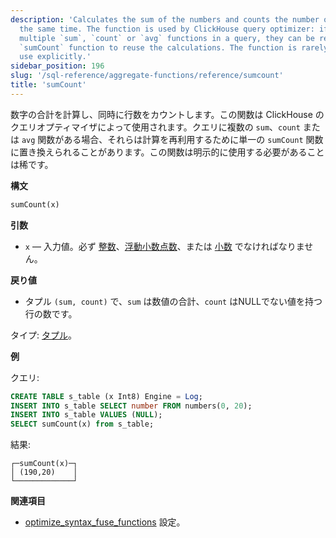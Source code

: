 ```yaml
---
description: 'Calculates the sum of the numbers and counts the number of rows at
  the same time. The function is used by ClickHouse query optimizer: if there are
  multiple `sum`, `count` or `avg` functions in a query, they can be replaced to single
  `sumCount` function to reuse the calculations. The function is rarely needed to
  use explicitly.'
sidebar_position: 196
slug: '/sql-reference/aggregate-functions/reference/sumcount'
title: 'sumCount'
---
```




数字の合計を計算し、同時に行数をカウントします。この関数は ClickHouse のクエリオプティマイザによって使用されます。クエリに複数の `sum`、`count` または `avg` 関数がある場合、それらは計算を再利用するために単一の `sumCount` 関数に置き換えられることがあります。この関数は明示的に使用する必要があることは稀です。

**構文**

```sql
sumCount(x)
```

**引数**

- `x` — 入力値。必ず [整数](../../../sql-reference/data-types/int-uint.md)、[浮動小数点数](../../../sql-reference/data-types/float.md)、または [小数](../../../sql-reference/data-types/decimal.md) でなければなりません。

**戻り値**

- タプル `(sum, count)` で、`sum` は数値の合計、`count` はNULLでない値を持つ行の数です。

タイプ: [タプル](../../../sql-reference/data-types/tuple.md)。

**例**

クエリ:

```sql
CREATE TABLE s_table (x Int8) Engine = Log;
INSERT INTO s_table SELECT number FROM numbers(0, 20);
INSERT INTO s_table VALUES (NULL);
SELECT sumCount(x) from s_table;
```

結果:

```text
┌─sumCount(x)─┐
│ (190,20)    │
└─────────────┘
```

**関連項目**

- [optimize_syntax_fuse_functions](../../../operations/settings/settings.md#optimize_syntax_fuse_functions) 設定。

